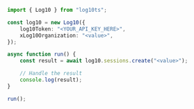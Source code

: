<!-- Start SDK Example Usage [usage] -->
```typescript
import { Log10 } from "log10ts";

const log10 = new Log10({
    log10Token: "<YOUR_API_KEY_HERE>",
    xLog10Organization: "<value>",
});

async function run() {
    const result = await log10.sessions.create("<value>");

    // Handle the result
    console.log(result);
}

run();

```
<!-- End SDK Example Usage [usage] -->